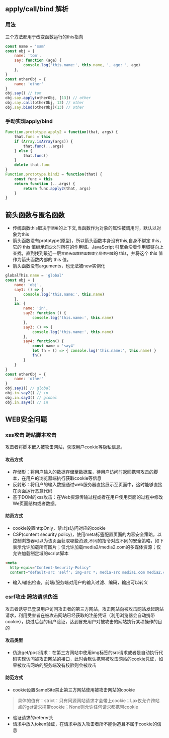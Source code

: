 ## apply/call/bind 解析

### 用法
三个方法都用于改变函数运行的this指向
```javascript
const name = 'sam'
const obj = {
    name: 'tom',
    say: function (age) {
        console.log('this.name:', this.name, ', age: ', age)
    },
}
const otherObj = {
    name: 'other'
}
obj.say() // tom
obj.say.apply(otherObj, [13]) // other
obj.say.call(otherObj, 13) // other
obj.say.bind(otherObj)(13) // other
```

### 手动实现apply/bind
```javascript
Function.prototype.apply2 = function(that, args) {
    that.func = this
    if (Array.isArray(args)) {
        that.func(...args)
    } else {
        that.func()
    }
    delete that.func
}
Function.prototype.bind2 = function(that) {
    const func = this
    return function (...args) {
        return func.apply2(that, args)
    }
}
```

## 箭头函数与匿名函数
- 传统函数this取决于`调用`的上下文,当函数作为对象的属性被调用时，默认以对象为this
- 箭头函数没有prototype(原型)，所以箭头函数本身没有this,自身不绑定 this，它的 this 值继承自`定义`时所在的作用域。JavaScript 引擎会沿着作用域链向上查找，直到找到最近一层`非箭头函数的函数或全局作用域`的 this，并将这个 this 值作为箭头函数内部的 this 值。
- 箭头函数没有arguments，也无法被new实例化
```javascript
globalThis.name = 'global'
const obj = {
    name: 'obj',
    say1: () => {
        console.log('this.name:', this.name)
    },
    in: {
        name: 'in',
        say2: function () {
            console.log('this.name:', this.name)
        },
        say3: () => {
            console.log('this.name:', this.name)
        },
        say4: function() {
            const name = 'say4'
            let fn = () => { console.log('this.name:', this.name) }
            fn()
        }
    }
}
const otherObj = {
    name: 'other'
}
obj.say1() // global
obj.in.say2() // in
obj.in.say3() // global
obj.in.say4() // in

```

## WEB安全问题
### xss攻击 跨站脚本攻击
攻击者将脚本嵌入被攻击网站，获取用户cookie等隐私信息。
#### 攻击方式
- 存储形：将用户输入的数据存储至数据库，待用户访问时返回携带攻击的脚本，在用户的浏览器端执行获取cookie等信息
- 反射形：将用户的输入数据通过web服务器直接展示至页面中，这时能够直接在页面运行恶意代码
- 基于DOM的xss攻击：在Web资源传输过程或者在用户使用页面的过程中修改We页面结构或者数据。
#### 防范方式
- cookie设置httpOnly，禁止js访问对应的cookie
- CSP(content security policy)，使用meta标签配置页面的内容安全策略，以控制浏览器可以为该页面获取哪些资源,不同的指令对应不同的安全策略，如下表示允许加载所有图片；仅允许加载media2/media2.com的多媒体资源；仅允许加载制定域的script脚本
```html
<meta
  http-equiv="Content-Security-Policy"
  content="default-src 'self'; img-src *; media-src media1.com media2.com; script-src userscripts.example.com;" />
```
- 输入/输出检查，前端/服务端对用户的输入过滤、编码，输出可以转义

### csrf攻击 跨站请求伪造
攻击者诱导已登录用户访问攻击者的第三方网站，攻击网站向被攻击网站发起跨站请求，利用受害者在被攻击网站已经获取的注册凭证（利用浏览器会自动携带cookie），绕过后台的用户验证，达到冒充用户对被攻击的网站执行某项操作的目的

#### 攻击类型
- 伪造get/post请求：在第三方网站中使用img标签的src请求或者是自动执行代码实现访问被攻击网站的接口，此时会默认携带被攻击网站的cookie凭证，如果被攻击网站的服务端没有校验则会被攻击

#### 防范方式
- cookie设置SameSite禁止第三方网站使用被攻击网站的cookie
> 具体的值有：strict：只有同源网站请求才会带上cookie；Lax仅允许跨站点的get请求携带cookie；None则允许任何请求都携带cookie
- 验证请求的referer头
- 请求中放入token验证，在请求中放入攻击者所不能伪造且不属于cookie的信息